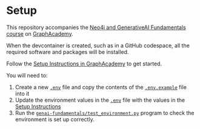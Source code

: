 # Setup

This repository accompanies the [Neo4j and GenerativeAI Fundamentals course](https://graphacademy.neo4j.com/courses/genai-fundamentals) on [GraphAcademy](https://graphacademy.neo4j.com).

When the devcontainer is created, such as in a GitHub codespace, all the required software and packages will be installed.

Follow the [Setup Instructions in GraphAcademy](https://graphacademy.neo4j.com/courses/genai-fundamentals/4-integrating-neo4j/1-neo4j-graphrag/) to get started.

You will need to:

1. Create a new [`.env`](.env) file and copy the contents of the [`.env.example`](.env.example) file into it
2. Update the environment values in the [`.env`](.env) file with the values in the [Setup Instructions](https://graphacademy.neo4j.com/courses/genai-fundamentals/4-integrating-neo4j/1-neo4j-graphrag/)
3. Run the [`genai-fundamentals/test_environment.py`](./genai-fundamentals/test_environment.py) program to check the environment is set up correctly.
